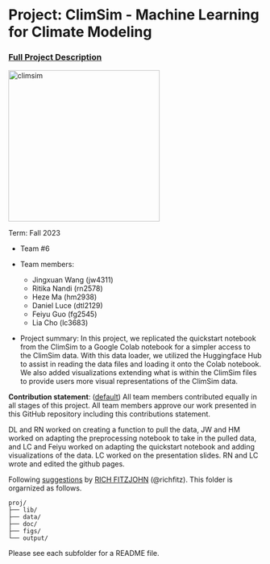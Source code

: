 # Project: ClimSim - Machine Learning for Climate Modeling


### [Full Project Description](doc/project3_desc.md)

<img src="https://leap-stc.github.io/ClimSim/_images/fig_1.png" alt="climsim" width="300"/>

Term: Fall 2023

+ Team #6
+ Team members:
	+ Jingxuan Wang (jw4311)
	+ Ritika Nandi (rn2578)
	+ Heze Ma (hm2938)
	+ Daniel Luce (dtl2129)
	+ Feiyu Guo (fg2545)
  	+ Lia Cho (lc3683)

+ Project summary: In this project, we replicated the quickstart notebook from the ClimSim to a Google Colab notebook for a simpler access to the ClimSim data. With this data loader, we utilized the Huggingface Hub to assist in reading the data files and loading it onto the Colab notebook. We also added visualizations extending what is within the ClimSim files to provide users more visual representations of the ClimSim data. 
	

**Contribution statement**: ([default](doc/a_note_on_contributions.md)) All team members contributed equally in all stages of this project. All team members approve our work presented in this GitHub repository including this contributions statement. 

DL and RN worked on creating a function to pull the data, JW and HM worked on adapting the preprocessing notebook to take in the pulled data, and LC and Feiyu worked on adapting the quickstart notebook and adding visualizations of the data. LC worked on the presentation slides. RN and LC wrote and edited the github pages. 

Following [suggestions](http://nicercode.github.io/blog/2013-04-05-projects/) by [RICH FITZJOHN](http://nicercode.github.io/about/#Team) (@richfitz). This folder is orgarnized as follows.

```
proj/
├── lib/
├── data/
├── doc/
├── figs/
└── output/
```

Please see each subfolder for a README file.
